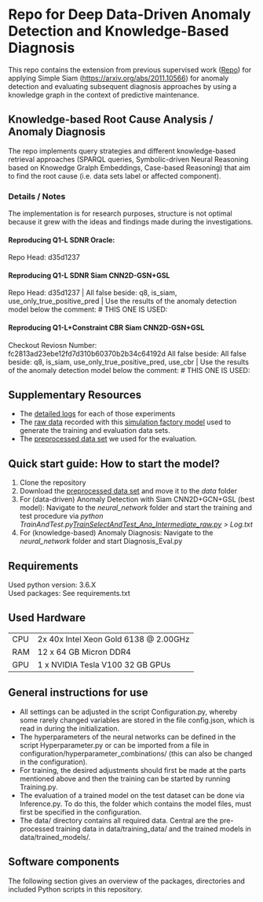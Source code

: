 # Repo for Deep Data-Driven Anomaly Detection and Knowledge-Based Diagnosis
This repo contains the extension from previous supervised work ([Repo](https://github.com/PredM/SiameseNetwork-Masking)) 
for applying Simple Siam (https://arxiv.org/abs/2011.10566) for anomaly detection and
evaluating subsequent diagnosis approaches by using a knowledge graph in the context of predictive maintenance.

## Knowledge-based Root Cause Analysis / Anomaly Diagnosis
The repo implements query strategies and different knowledge-based retrieval approaches (SPARQL queries, Symbolic-driven Neural Reasoning based on Knowedge Gralph Embeddings, Case-based Reasoning) that aim to find the root cause (i.e. data sets label or affected component). 

### Details / Notes
The implementation is for research purposes, structure is not optimal because it grew with the ideas and findings made during the investigations.
#### Reproducing Q1-L SDNR Oracle:
Repo Head: d35d1237 
#### Reproducing Q1-L SDNR Siam CNN2D-GSN+GSL
Repo Head: d35d1237 | 
All false beside: q8, is_siam, use_only_true_positive_pred | 
Use the results of the anomaly detection model below the comment: # THIS ONE IS USED:
#### Reproducing Q1-L+Constraint CBR Siam CNN2D-GSN+GSL
Checkout Reviosn Number: fc2813ad23ebe12fd7d310b60370b2b34c64192d
All false beside: All false beside: q8, is_siam, use_only_true_positive_pred, use_cbr | 
Use the results of the anomaly detection model below the comment: # THIS ONE IS USED:


## Supplementary Resources
* The [detailed logs](https://drive.google.com/drive/u/1/folders/1WpNA1yOVrwXnytuqDZsGhyQp5v0rF2ij) for each of those experiments 
* The [raw data](https://seafile.rlp.net/d/cd5590e4e9d249b2847e/) recorded with this [simulation factory model](https://iot.uni-trier.de) used to generate the training and evaluation data sets.
* The [preprocessed data set](https://seafile.rlp.net/d/69434c0df2c3493aac7f/) we used for the evaluation.

## Quick start guide: How to start the model?
1. Clone the repository
2. Download the [preprocessed data set](https://seafile.rlp.net/d/69434c0df2c3493aac7f/) and move it to the _data_ folder
3. For (data-driven) Anomaly Detection with Siam CNN2D+GCN+GSL (best model): Navigate to the _neural_network_ folder and start the training and test procedure via _python TrainAndTest.py[TrainSelectAndTest_Ano_Intermediate_raw.py](neural_network%2FTrainSelectAndTest_Ano_Intermediate_raw.py) > Log.txt_
4. For (knowledge-based) Anomaly Diagnosis:  Navigate to the _neural_network_ folder and start  Diagnosis_Eval.py
## Requirements
Used python version: 3.6.X \
Used packages: See requirements.txt

## Used Hardware
<table>
    <tr>
        <td>CPU</td>
        <td>2x 40x Intel Xeon Gold 6138 @ 2.00GHz</td>
    </tr>
    <tr>
        <td>RAM</td>
        <td>12 x 64 GB Micron DDR4</td>
    </tr>
       <tr>
        <td>GPU</td>
        <td>1 x NVIDIA Tesla V100 32 GB GPUs</td>
    </tr>
</table>

## General instructions for use
* All settings can be adjusted in the script Configuration.py, 
whereby some rarely changed variables are stored in the file config.json, which is read in during the initialization.
* The hyperparameters of the neural networks can be defined in the script Hyperparameter.py or can be imported from a file in configuration/hyperparameter_combinations/ (this can also be changed in the configuration).
* For training, the desired adjustments should first be made at the parts mentioned above and then the training can be started by running Training.py.
* The evaluation of a trained model on the test dataset can be done via Inference.py. 
To do this, the folder which contains the model files, must first be specified in the configuration. 
* The data/ directory contains all required data. Central are the pre-processed training data in data/training_data/ and the trained models in data/trained_models/. 

## Software components
The following section gives an overview of the packages, directories and included Python scripts in this repository.